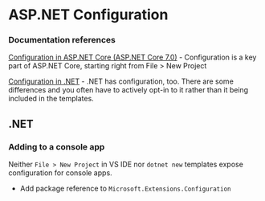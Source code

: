 # ASP.NET Configuration

### Documentation references

[Configuration in ASP.NET Core (ASP.NET Core 7.0)](https://learn.microsoft.com/en-us/aspnet/core/fundamentals/configuration/?view=aspnetcore-7.0) - Configuration is a key part of ASP.NET Core, starting right from File > New Project

[Configuration in .NET](https://learn.microsoft.com/en-us/dotnet/core/extensions/configuration) - .NET has configuration, too.  There are some differences and you often have to actively opt-in to it rather than it being included in the templates.

## .NET

### Adding to a console app
Neither `File > New Project` in VS IDE nor `dotnet new` templates expose configuration for console apps.

- Add package reference to `Microsoft.Extensions.Configuration`

